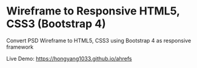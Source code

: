 # Wireframe to Responsive HTML5, CSS3 (Bootstrap 4)

Convert PSD Wireframe to HTML5, CSS3 using Bootstrap 4 as responsive framework

Live Demo: https://hongyang1033.github.io/ahrefs
